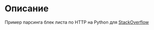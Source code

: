 # Описание

Пример парсинга блек листа по HTTP на Python для [StackOverflow](https://ru.stackoverflow.com/questions/796241/api-для-проверки-ip-в-блеклистах)

